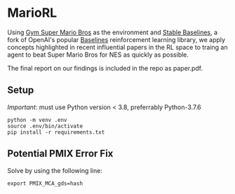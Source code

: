 # MarioRL

Using [Gym Super Mario Bros](https://pypi.org/project/gym-super-mario-bros/) as the environment and [Stable Baselines](https://github.com/hill-a/stable-baselines), a fork of OpenAI's popular [Baselines](https://github.com/openai/baselines) reinforcement learning library, we apply concepts highlighted in recent influential papers in the RL space to traing an agent to beat Super Mario Bros for NES as quickly as possible. 

The final report on our findings is included in the repo as paper.pdf. 

## Setup
*Important*: must use Python version < 3.8, preferrably Python-3.7.6
```
python -m venv .env
source .env/bin/activate
pip install -r requirements.txt
```

## Potential PMIX Error Fix
Solve by using the following line:
```
export PMIX_MCA_gds=hash
```
